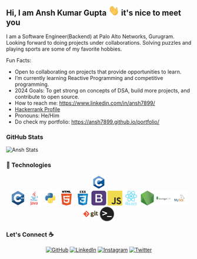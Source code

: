## Hi, I am Ansh Kumar Gupta <img src="https://raw.githubusercontent.com/ABSphreak/ABSphreak/master/gifs/Hi.gif" width="30px"> it's nice to meet you

I am a Software Engineer(Backend) at Palo Alto Networks, Gurugram. Looking forward to doing projects under collaborations. Solving puzzles and playing sports are some of my favorite hobbies.

 Fun Facts:
-  Open to collaborating on projects that provide opportunities to learn.
-  I’m currently learning Reactive Programming and competitive programming.
-  2024 Goals: To get strong on concepts of DSA, build more projects, and contribute to open source.
-  How to reach me: https://www.linkedin.com/in/ansh7899/
-  [Hackerrank Profile](https://www.hackerrank.com/Ansh7899)
-  Pronouns: He/Him
-  Do check my portfolio: https://ansh7899.github.io/portfolio/

 ###  GitHub Stats

 <p> 
    <img src="https://github-readme-stats.vercel.app/api?username=Ansh7899&count_private=true&show_icons=true&theme=default&line" alt="Ansh Stats" width="420"/> 
 </p>

### :wrench: Technologies
<p align="center">

  <div align="center">
  
<code><img height="40" src="https://raw.githubusercontent.com/github/explore/80688e429a7d4ef2fca1e82350fe8e3517d3494d/topics/c/c.png">
</code> <code><img height="40" src="https://raw.githubusercontent.com/github/explore/80688e429a7d4ef2fca1e82350fe8e3517d3494d/topics/cpp/cpp.png"></code> 
<code><img height="40" src="https://raw.githubusercontent.com/devicons/devicon/master/icons/java/java-original-wordmark.svg"></code> 
<code><img height="40" src="https://raw.githubusercontent.com/github/explore/80688e429a7d4ef2fca1e82350fe8e3517d3494d/topics/python/python.png"></code> 
<code><img height="40" src="https://raw.githubusercontent.com/github/explore/80688e429a7d4ef2fca1e82350fe8e3517d3494d/topics/html/html.png"></code> 
<code><img height="40" src="https://raw.githubusercontent.com/github/explore/80688e429a7d4ef2fca1e82350fe8e3517d3494d/topics/css/css.png"></code> 
<code><img height="40" src="https://raw.githubusercontent.com/github/explore/80688e429a7d4ef2fca1e82350fe8e3517d3494d/topics/bootstrap/bootstrap.png"></code> 
<code><img height="40" src="https://raw.githubusercontent.com/github/explore/80688e429a7d4ef2fca1e82350fe8e3517d3494d/topics/javascript/javascript.png"></code> 
<code><img height="40" src="https://raw.githubusercontent.com/devicons/devicon/master/icons/react/react-original-wordmark.svg"></code> 
<code><img height="40" src="https://raw.githubusercontent.com/github/explore/80688e429a7d4ef2fca1e82350fe8e3517d3494d/topics/nodejs/nodejs.png"></code> 
<code><img height="40" src="https://raw.githubusercontent.com/github/explore/80688e429a7d4ef2fca1e82350fe8e3517d3494d/topics/mongodb/mongodb.png"></code> 
<code><img height="40" src="https://raw.githubusercontent.com/github/explore/80688e429a7d4ef2fca1e82350fe8e3517d3494d/topics/mysql/mysql.png"></code> 
<code><img height="40" src="https://raw.githubusercontent.com/github/explore/80688e429a7d4ef2fca1e82350fe8e3517d3494d/topics/git/git.png"></code> 
<code><img height="40" src="https://raw.githubusercontent.com/github/explore/80688e429a7d4ef2fca1e82350fe8e3517d3494d/topics/terminal/terminal.png"></code>

  </div>
  </p>


### Let's Connect :coffee:
<p align="center">
	<a href="https://github.com/Ansh7899"><img src="https://img.icons8.com/bubbles/50/000000/github.png" alt="GitHub"/></a>
	<a href="https://www.linkedin.com/in/ansh7899/"><img src="https://img.icons8.com/bubbles/50/000000/linkedin.png" alt="LinkedIn"/></a>
	<a href="https://www.instagram.com/_ansh7899_/"><img src="https://img.icons8.com/bubbles/50/000000/instagram.png" alt="Instagram"/></a>
	<a href="https://twitter.com/Ansh7899"><img src="https://img.icons8.com/bubbles/50/000000/twitter.png" alt="Twitter"/></a>
</p>
